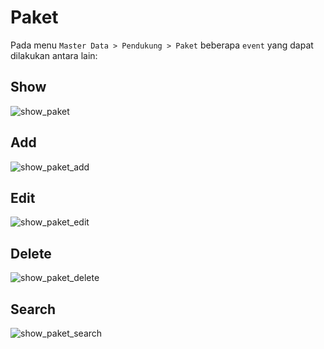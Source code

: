 # Paket
Pada menu `Master Data > Pendukung > Paket` beberapa `event` yang dapat dilakukan antara lain:

## Show
<img src="_media/images/dp-paket.png" alt="show_paket"></img>

## Add
<img src="_media/images/dp-paket-add.png" alt="show_paket_add"></img>

## Edit
<img src="_media/images/dp-paket-edit.png" alt="show_paket_edit"></img>

## Delete
<img src="_media/images/dp-paket-delete.png" alt="show_paket_delete"></img>

## Search
<img src="_media/images/dp-paket-search.png" alt="show_paket_search"></img>